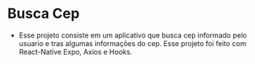 # Busca Cep 
- Esse projeto consiste em um aplicativo que busca cep informado pelo usuario e tras algumas informações do cep. Esse projeto foi feito com React-Native Expo, Axios e Hooks.